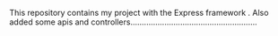 This repository contains my project with the Express framework .
Also  added some apis and controllers........................................................
